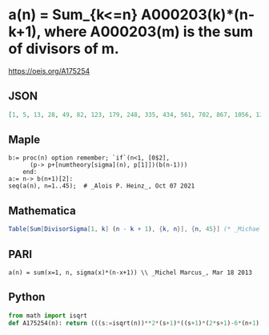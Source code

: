 # a\(n\) \= Sum\_\{k<\=n\} A000203\(k\)\*\(n\-k\+1\), where A000203\(m\) is the sum of divisors of m\.
https://oeis.org/A175254
## JSON
```JSON
[1, 5, 13, 28, 49, 82, 123, 179, 248, 335, 434, 561, 702, 867, 1056, 1276, 1514, 1791, 2088, 2427, 2798, 3205, 3636, 4127, 4649, 5213, 5817, 6477, 7167, 7929, 8723, 9580, 10485, 11444, 12451, 13549, 14685, 15881, 17133, 18475, 19859, 21339, 22863, 24471, 26157]
```
## Maple
```Maple
b:= proc(n) option remember; `if`(n<1, [0$2],
      (p-> p+[numtheory[sigma](n), p[1]])(b(n-1)))
    end:
a:= n-> b(n+1)[2]:
seq(a(n), n=1..45);  # _Alois P. Heinz_, Oct 07 2021
```
## Mathematica
```Mathematica
Table[Sum[DivisorSigma[1, k] (n - k + 1), {k, n}], {n, 45}] (* _Michael De Vlieger_, Nov 24 2015 *)
```
## PARI
```PARI
a(n) = sum(x=1, n, sigma(x)*(n-x+1)) \\ _Michel Marcus_, Mar 18 2013
```
## Python
```Python
from math import isqrt
def A175254(n): return (((s:=isqrt(n))**2*(s+1)*((s+1)*(2*s+1)-6*(n+1))>>1) + sum((q:=n//k)*(-k*(q+1)*(3*k+2*q+1)+3*(n+1)*(2*k+q+1)) for k in range(1,s+1)))//6 # _Chai Wah Wu_, Oct 21 2023
```
